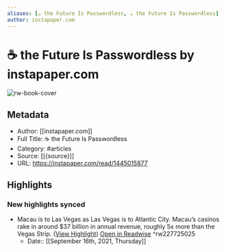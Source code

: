 ```yaml
---
aliases: [☕️ the Future Is Passwordless, ☕️ the Future Is Passwordless]
author: instapaper.com
---
```

# ☕️ the Future Is Passwordless by instapaper.com

![rw-book-cover](https://readwise-assets.s3.amazonaws.com/static/images/article4.6bc1851654a0.png)

## Metadata
- Author: [[instapaper.com]]
- Full Title: ☕️ the Future Is Passwordless
- Category: #articles
- Source: [[{source}]]
- URL: https://instapaper.com/read/1445015877

## Highlights
### New highlights synced
- Macau is to Las Vegas as Las Vegas is to Atlantic City. Macau’s casinos rake in around $37 billion in annual revenue, roughly 5x more than the Vegas Strip. ([View Highlight](https://instapaper.com/read/1445015877/17474218)) [Open in Readwise](https://readwise.io/open/227725025) ^rw227725025
    - Date:: [[September 16th, 2021, Thursday]]
